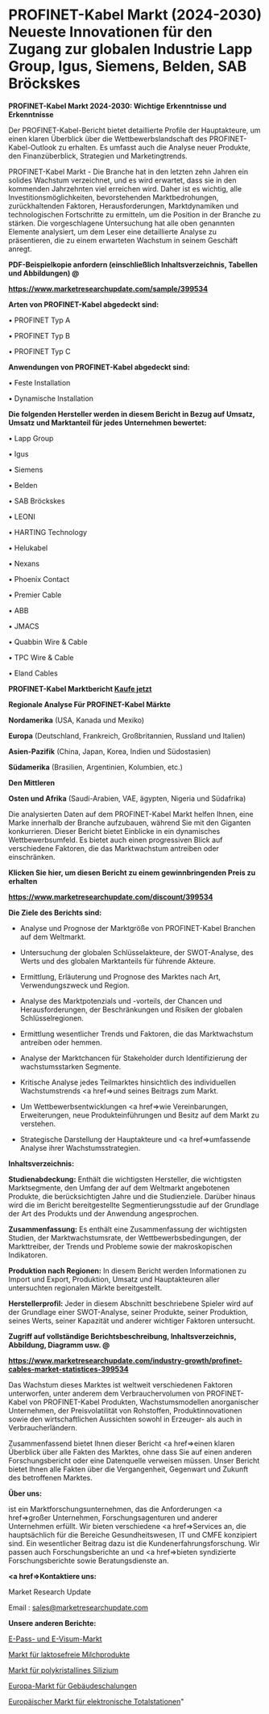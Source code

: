 # PROFINET-Kabel Markt (2024-2030) Neueste Innovationen für den Zugang zur globalen Industrie Lapp Group, Igus, Siemens, Belden, SAB Bröckskes

<strong>PROFINET-Kabel Markt 2024-2030: Wichtige Erkenntnisse und Erkenntnisse</strong>

Der PROFINET-Kabel-Bericht bietet detaillierte Profile der Hauptakteure, um einen klaren Überblick über die Wettbewerbslandschaft des PROFINET-Kabel-Outlook zu erhalten. Es umfasst auch die Analyse neuer Produkte, den Finanzüberblick, Strategien und Marketingtrends.

PROFINET-Kabel Markt - Die Branche hat in den letzten zehn Jahren ein solides Wachstum verzeichnet, und es wird erwartet, dass sie in den kommenden Jahrzehnten viel erreichen wird. Daher ist es wichtig, alle Investitionsmöglichkeiten, bevorstehenden Marktbedrohungen, zurückhaltenden Faktoren, Herausforderungen, Marktdynamiken und technologischen Fortschritte zu ermitteln, um die Position in der Branche zu stärken. Die vorgeschlagene Untersuchung hat alle oben genannten Elemente analysiert, um dem Leser eine detaillierte Analyse zu präsentieren, die zu einem erwarteten Wachstum in seinem Geschäft anregt.



<strong><b>PDF-Beispielkopie anfordern (einschließlich Inhaltsverzeichnis, Tabellen und Abbildungen) @ </b></strong>

<strong><a href=https://www.marketresearchupdate.com/sample/399534>

<strong>https://www.marketresearchupdate.com/sample/399534</u></a></strong></strong>



<strong>Arten von PROFINET-Kabel abgedeckt sind:</strong>

• PROFINET Typ A

• PROFINET Typ B

• PROFINET Typ C



<strong>Anwendungen von PROFINET-Kabel abgedeckt sind:</strong>

• Feste Installation

• Dynamische Installation



<strong>Die folgenden Hersteller werden in diesem Bericht in Bezug auf Umsatz, Umsatz und Marktanteil für jedes Unternehmen bewertet:</strong>

• Lapp Group

• Igus

• Siemens

• Belden

• SAB Bröckskes

• LEONI

• HARTING Technology

• Helukabel

• Nexans

• Phoenix Contact

• Premier Cable

• ABB

• JMACS

• Quabbin Wire & Cable

• TPC Wire & Cable

• Eland Cables



<strong>PROFINET-Kabel Marktbericht <a href=https://www.marketresearchupdate.com/buynow/399534>Kaufe jetzt</a></strong>



<strong>Regionale Analyse Für PROFINET-Kabel Märkte</strong>



<strong>Nordamerika</strong> (USA, Kanada und Mexiko)



<strong>Europa</strong> (Deutschland, Frankreich, Großbritannien, Russland und Italien)



<strong>Asien-Pazifik</strong> (China, Japan, Korea, Indien und Südostasien)



<strong>Südamerika</strong> (Brasilien, Argentinien, Kolumbien, etc.)



<strong>Den Mittleren</strong> 

<strong>Osten und Afrika</strong> (Saudi-Arabien, VAE, ägypten, Nigeria und Südafrika)

Die analysierten Daten auf dem PROFINET-Kabel Markt helfen Ihnen, eine Marke innerhalb der Branche aufzubauen, während Sie mit den Giganten konkurrieren. Dieser Bericht bietet Einblicke in ein dynamisches Wettbewerbsumfeld. Es bietet auch einen progressiven Blick auf verschiedene Faktoren, die das Marktwachstum antreiben oder einschränken.



<strong>Klicken Sie hier, um diesen Bericht zu einem gewinnbringenden Preis zu erhalten
</strong>

<strong><a href=https://www.marketresearchupdate.com/discount/399534>https://www.marketresearchupdate.com/discount/399534</b></u></strong></a>



<strong>Die Ziele des Berichts sind:</strong>

- Analyse und Prognose der Marktgröße von PROFINET-Kabel Branchen auf dem Weltmarkt.

- Untersuchung der globalen Schlüsselakteure, der SWOT-Analyse, des Werts und des globalen Marktanteils für führende Akteure.

- Ermittlung, Erläuterung und Prognose des Marktes nach Art, Verwendungszweck und Region.

- Analyse des Marktpotenzials und -vorteils, der Chancen und Herausforderungen, der Beschränkungen und Risiken der globalen Schlüsselregionen.

- Ermittlung wesentlicher Trends und Faktoren, die das Marktwachstum antreiben oder hemmen.

- Analyse der Marktchancen für Stakeholder durch Identifizierung der wachstumsstarken Segmente.

- Kritische Analyse jedes Teilmarktes hinsichtlich des individuellen Wachstumstrends <a href=>und</a> seines Beitrags zum Markt.

- Um Wettbewerbsentwicklungen <a href=>wie</a> Vereinbarungen, Erweiterungen, neue Produkteinführungen und Besitz auf dem Markt zu verstehen.

- Strategische Darstellung der Hauptakteure und <a href=>umfas</a>sende Analyse ihrer Wachstumsstrategien.



<strong>Inhaltsverzeichnis:</strong>



<strong>Studienabdeckung:</strong> Enthält die wichtigsten Hersteller, die wichtigsten Marktsegmente, den Umfang der auf dem Weltmarkt angebotenen Produkte, die berücksichtigten Jahre und die Studienziele. Darüber hinaus wird die im Bericht bereitgestellte Segmentierungsstudie auf der Grundlage der Art des Produkts und der Anwendung angesprochen.



<strong>Zusammenfassung:</strong> Es enthält eine Zusammenfassung der wichtigsten Studien, der Marktwachstumsrate, der Wettbewerbsbedingungen, der Markttreiber, der Trends und Probleme sowie der makroskopischen Indikatoren.



<strong>Produktion nach Regionen:</strong> In diesem Bericht werden Informationen zu Import und Export, Produktion, Umsatz und Hauptakteuren aller untersuchten regionalen Märkte bereitgestellt.



<strong>Herstellerprofil:</strong> Jeder in diesem Abschnitt beschriebene Spieler wird auf der Grundlage einer SWOT-Analyse, seiner Produkte, seiner Produktion, seines Werts, seiner Kapazität und anderer wichtiger Faktoren untersucht.



<strong><b>Zugriff auf vollständige Berichtsbeschreibung, Inhaltsverzeichnis, Abbildung, Diagramm usw. @ </b></strong>

<strong><a href=https://www.marketresearchupdate.com/industry-growth/profinet-cables-market-statistices-399534>https://www.marketresearchupdate.com/industry-growth/profinet-cables-market-statistices-399534</a></strong>

Das Wachstum dieses Marktes ist weltweit verschiedenen Faktoren unterworfen, unter anderem dem Verbrauchervolumen von PROFINET-Kabel von PROFINET-Kabel Produkten, Wachstumsmodellen anorganischer Unternehmen, der Preisvolatilität von Rohstoffen, Produktinnovationen sowie den wirtschaftlichen Aussichten sowohl in Erzeuger- als auch in Verbraucherländern.

Zusammenfassend bietet Ihnen dieser Bericht <a href=>einen</a> klaren Überblick über alle Fakten des Marktes, ohne dass Sie auf einen anderen Forschungsbericht oder eine Datenquelle verweisen müssen. Unser Bericht bietet Ihnen alle Fakten über die Vergangenheit, Gegenwart und Zukunft des betroffenen Marktes.



<strong>Über uns:</strong>

 ist ein Marktforschungsunternehmen, das die Anforderungen <a href=>großer</a> Unternehmen, Forschungsagenturen und anderer Unternehmen erfüllt. Wir bieten verschiedene <a href=>Services</a> an, die hauptsächlich für die Bereiche Gesundheitswesen, IT und CMFE konzipiert sind. Ein wesentlicher Beitrag dazu ist die Kundenerfahrungsforschung. Wir passen auch Forschungsberichte an und <a href=>bieten</a> syndizierte Forschungsberichte sowie Beratungsdienste an.



<strong><a href=>Kontaktiere uns:</a></strong>

Market Research Update

Email : sales@marketresearchupdate.com



<strong>Unsere anderen Berichte:</strong>

<a href=https://www.linkedin.com/pulse/e-passport-e-visa-market-analyzing-latest-developments>E-Pass- und E-Visum-Markt</a>

<a href=https://www.linkedin.com/pulse/lactose-free-dairy-market-witness-huge>Markt für laktosefreie Milchprodukte</a>

<a href=https://www.linkedin.com/pulse/polycrystalline-silicon-market-outlooks-2023>Markt für polykristallines Silizium</a>

<a href=https://www.linkedin.com/pulse/europe-building-formwork-market-2023-global-industry-analysis>Europa-Markt für Gebäudeschalungen</a>

<a href=https://www.linkedin.com/pulse/europe-electronic-total-station-market-analysis>Europäischer Markt für elektronische Totalstationen</a>"
